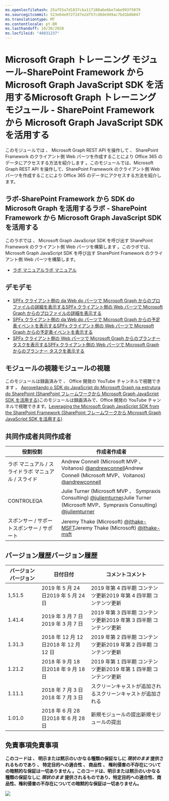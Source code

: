 ```yaml
---
ms.openlocfilehash: 25af55a7d1837cba117100a6e6be7abe993f5079
ms.sourcegitcommit: 523e64e972f247e2df57cd8de949ac7bd1b8b047
ms.translationtype: MT
ms.contentlocale: pt-BR
ms.lasthandoff: 10/30/2020
ms.locfileid: "48831237"
---
```

# <a name="microsoft-graph-----sharepoint-framework--microsoft-graph-javascript-sdk-"></a><span data-ttu-id="d5796-101">Microsoft Graph トレーニング モジュール-SharePoint Framework から Microsoft Graph JavaScript SDK を活用する</span><span class="sxs-lookup"><span data-stu-id="d5796-101">Microsoft Graph トレーニング モジュール - SharePoint Framework から Microsoft Graph JavaScript SDK を活用する</span></span>

<span data-ttu-id="d5796-102">このモジュールでは 、 Microsoft Graph REST API を操作して 、 SharePoint Framework のクライアント側 Web パーツを作成することにより Office 365 のデータにアクセスする方法を紹介します 。</span><span class="sxs-lookup"><span data-stu-id="d5796-102">このモジュールでは、Microsoft Graph REST API を操作して、SharePoint Framework のクライアント側 Web パーツを作成することにより Office 365 のデータにアクセスする方法を紹介します。</span></span>

## <a name="---sharepoint-framework--microsoft-graph-javascript-sdk-"></a><span data-ttu-id="d5796-103">ラボ-SharePoint Framework から SDK do Microsoft Graph を活用する</span><span class="sxs-lookup"><span data-stu-id="d5796-103">ラボ - SharePoint Framework から Microsoft Graph JavaScript SDK を活用する</span></span>

<span data-ttu-id="d5796-104">このラボでは 、 Microsoft Graph JavaScript SDK を呼び出す SharePoint Framework のクライアント側 Web パーツを構築します 。</span><span class="sxs-lookup"><span data-stu-id="d5796-104">このラボでは、Microsoft Graph JavaScript SDK を呼び出す SharePoint Framework のクライアント側 Web パーツを構築します。</span></span>

- [<span data-ttu-id="d5796-105">ラボ マニュアル</span><span class="sxs-lookup"><span data-stu-id="d5796-105">ラボ マニュアル</span></span>](./Lab.md)

## <a name=""></a><span data-ttu-id="d5796-106">デモ</span><span class="sxs-lookup"><span data-stu-id="d5796-106">デモ</span></span>

- [<span data-ttu-id="d5796-107">SPFx クライアント側の da Web do パーツで Microsoft Graph からのプロファイルの詳細を表示する</span><span class="sxs-lookup"><span data-stu-id="d5796-107">SPFx クライアント側の Web パーツで Microsoft Graph からのプロファイルの詳細を表示する</span></span>](./Demos/01-personal-info)
- [<span data-ttu-id="d5796-108">SPFx クライアント側の da Web do パーツで Microsoft Graph からの予定表イベントを表示する</span><span class="sxs-lookup"><span data-stu-id="d5796-108">SPFx クライアント側の Web パーツで Microsoft Graph からの予定表イベントを表示する</span></span>](./Demos/02-events)
- [<span data-ttu-id="d5796-109">SPFx クライアント側の Web パーツで Microsoft Graph からのプランナー タスクを表示する</span><span class="sxs-lookup"><span data-stu-id="d5796-109">SPFx クライアント側の Web パーツで Microsoft Graph からのプランナー タスクを表示する</span></span>](./Demos/03-tasks)

## <a name=""></a><span data-ttu-id="d5796-110">モジュールの視聴</span><span class="sxs-lookup"><span data-stu-id="d5796-110">モジュールの視聴</span></span>

<span data-ttu-id="d5796-111">このモジュールは録画済みで 、 Office 開発の YouTube チャンネルで視聴できます 。 [Aproveitando o SDK do JavaScript do Microsoft Graph na estrutura do SharePoint (SharePoint フレームワークから Microsoft Graph JavaScript SDK を活用する)](https://www.youtube.com/watch?v=U1JrBwP3vc8)</span><span class="sxs-lookup"><span data-stu-id="d5796-111">このモジュールは録画済みで、Office 開発の YouTube チャンネルで視聴できます。[Leveraging the Microsoft Graph JavaScript SDK from the SharePoint Framework (SharePoint フレームワークから Microsoft Graph JavaScript SDK を活用する)](https://www.youtube.com/watch?v=U1JrBwP3vc8)</span></span>

## <a name=""></a><span data-ttu-id="d5796-112">共同作成者</span><span class="sxs-lookup"><span data-stu-id="d5796-112">共同作成者</span></span>

| <span data-ttu-id="d5796-113">役割</span><span class="sxs-lookup"><span data-stu-id="d5796-113">役割</span></span> | <span data-ttu-id="d5796-114">作成者</span><span class="sxs-lookup"><span data-stu-id="d5796-114">作成者</span></span> |
| -------------------- | --------------------------------------------------------------------------------------------- |
| <span data-ttu-id="d5796-115">ラボ マニュアル / スライド</span><span class="sxs-lookup"><span data-stu-id="d5796-115">ラボ マニュアル / スライド</span></span> | <span data-ttu-id="d5796-116">Andrew Connell (Microsoft MVP 、 Voitanos) [@andrewconnell](//github.com/andrewconnell)</span><span class="sxs-lookup"><span data-stu-id="d5796-116">Andrew Connell (Microsoft MVP、Voitanos) [@andrewconnell](//github.com/andrewconnell)</span></span> |
| <span data-ttu-id="d5796-117">CONTROLE</span><span class="sxs-lookup"><span data-stu-id="d5796-117">QA</span></span> | <span data-ttu-id="d5796-118">Julie Turner (Microsoft MVP 、 Sympraxis Consulting) [@juliemturner](//github.com/juliemturner)</span><span class="sxs-lookup"><span data-stu-id="d5796-118">Julie Turner (Microsoft MVP、Sympraxis Consulting) [@juliemturner](//github.com/juliemturner)</span></span> |
| <span data-ttu-id="d5796-119">スポンサー / サポート</span><span class="sxs-lookup"><span data-stu-id="d5796-119">スポンサー / サポート</span></span> | <span data-ttu-id="d5796-120">Jeremy Thake (Microsoft) [@jthake-MSFT](//github.com/jthake-msft)</span><span class="sxs-lookup"><span data-stu-id="d5796-120">Jeremy Thake (Microsoft) [@jthake-msft](//github.com/jthake-msft)</span></span> |

## <a name=""></a><span data-ttu-id="d5796-121">バージョン履歴</span><span class="sxs-lookup"><span data-stu-id="d5796-121">バージョン履歴</span></span>

| <span data-ttu-id="d5796-122">バージョン</span><span class="sxs-lookup"><span data-stu-id="d5796-122">バージョン</span></span> | <span data-ttu-id="d5796-123">日付</span><span class="sxs-lookup"><span data-stu-id="d5796-123">日付</span></span> | <span data-ttu-id="d5796-124">コメント</span><span class="sxs-lookup"><span data-stu-id="d5796-124">コメント</span></span> |
| ------- | ------------------ | ---------------------- |
| <span data-ttu-id="d5796-125">1,5</span><span class="sxs-lookup"><span data-stu-id="d5796-125">1.5</span></span> | <span data-ttu-id="d5796-126">2019 年 5 月 24 日</span><span class="sxs-lookup"><span data-stu-id="d5796-126">2019 年 5 月 24 日</span></span> | <span data-ttu-id="d5796-127">2019 年第 4 四半期 コンテンツ更新</span><span class="sxs-lookup"><span data-stu-id="d5796-127">2019 年第 4 四半期 コンテンツ更新</span></span> |
| <span data-ttu-id="d5796-128">1.4</span><span class="sxs-lookup"><span data-stu-id="d5796-128">1.4</span></span> | <span data-ttu-id="d5796-129">2019 年 3 月 7 日</span><span class="sxs-lookup"><span data-stu-id="d5796-129">2019 年 3 月 7 日</span></span> | <span data-ttu-id="d5796-130">2019 年第 3 四半期 コンテンツ更新</span><span class="sxs-lookup"><span data-stu-id="d5796-130">2019 年第 3 四半期 コンテンツ更新</span></span> |
| <span data-ttu-id="d5796-131">1.3</span><span class="sxs-lookup"><span data-stu-id="d5796-131">1.3</span></span> | <span data-ttu-id="d5796-132">2018 年 12 月 12 日</span><span class="sxs-lookup"><span data-stu-id="d5796-132">2018 年 12 月 12 日</span></span> | <span data-ttu-id="d5796-133">2019 年第 2 四半期 コンテンツ更新</span><span class="sxs-lookup"><span data-stu-id="d5796-133">2019 年第 2 四半期 コンテンツ更新</span></span> |
| <span data-ttu-id="d5796-134">1.2</span><span class="sxs-lookup"><span data-stu-id="d5796-134">1.2</span></span> | <span data-ttu-id="d5796-135">2018 年 9 月 18 日</span><span class="sxs-lookup"><span data-stu-id="d5796-135">2018 年 9 月 18 日</span></span> | <span data-ttu-id="d5796-136">2019 年第 1 四半期 コンテンツ更新</span><span class="sxs-lookup"><span data-stu-id="d5796-136">2019 年第 1 四半期 コンテンツ更新</span></span> |
| <span data-ttu-id="d5796-137">1.1</span><span class="sxs-lookup"><span data-stu-id="d5796-137">1.1</span></span> | <span data-ttu-id="d5796-138">2018 年 7 月 3 日</span><span class="sxs-lookup"><span data-stu-id="d5796-138">2018 年 7 月 3 日</span></span> | <span data-ttu-id="d5796-139">スクリーンキャストが追加される</span><span class="sxs-lookup"><span data-stu-id="d5796-139">スクリーンキャストが追加される</span></span> |
| <span data-ttu-id="d5796-140">1.0</span><span class="sxs-lookup"><span data-stu-id="d5796-140">1.0</span></span> | <span data-ttu-id="d5796-141">2018 年 6 月 28 日</span><span class="sxs-lookup"><span data-stu-id="d5796-141">2018 年 6 月 28 日</span></span> | <span data-ttu-id="d5796-142">新規モジュールの提出</span><span class="sxs-lookup"><span data-stu-id="d5796-142">新規モジュールの提出</span></span> |

## <a name=""></a><span data-ttu-id="d5796-143">免責事項</span><span class="sxs-lookup"><span data-stu-id="d5796-143">免責事項</span></span>

<span data-ttu-id="d5796-144">**このコードは 、 明示または黙示のいかなる種類の保証なしに _現状のまま_ 提供されるものであり 、 特定目的への適合性 、 商品性 、 権利侵害の不存在についての暗黙的な保証は一切ありません 。**</span><span class="sxs-lookup"><span data-stu-id="d5796-144">**このコードは、明示または黙示のいかなる種類の保証なしに _現状のまま_ 提供されるものであり、特定目的への適合性、商品性、権利侵害の不存在についての暗黙的な保証は一切ありません。**</span></span>

<img src="https://telemetry.sharepointpnp.com/msgraph-training-spfx" />
